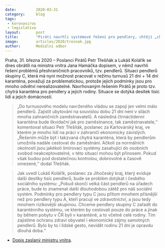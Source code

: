 ```yaml
---
date:         2020-03-31
category:     blog
tags:
 - koronavirus
 - legislativa
layout:       post
title:        "Piráti navrhli systémové řešení pro pendlery, chtějí „chytrou karanténu“"
image:        articles/2020/tresnak.jpg
author:       Mediální odbor
--- 
```



Praha, 31. března 2020 – Poslanci Pirátů Petr Třešňák a Lukáš Kolářík se dnes obrátili na ministra vnitra Jana Hamáčka dopisem, v němž navrhli řešení problémů přeshraničních pracovníků, tzv. pendlerů. Situaci pendlerů skupiny C, která má nyní možnost pracovat v režimu turnusů 21 dní + 14 dní karanténa, považují za problematickou, protože jejich podmínky jsou pro mnoho odvětví nerealizovatelné. Navrhovaným řešením Pirátů je proto tzv. chytrá karanténa pro pendlery a jejich rodiny. Situace se dotýká desítek tisíc lidí a jejich domácností.

> „Do turnusového modelu navrženého vládou se zapojí jen velmi málo pendlerů. Zajistit ubytování na souvislou dobu 21 dní není v silách mnoha zahraničních zaměstnavatelů. A následná čtrnáctidenní karanténa bude likvidační jak pro zaměstnance, tak zaměstnavatele,“ komentoval situaci Petr Třešňák, poslanec za Karlovarský kraj, ve kterém je mnoho lidí na práci v zahraničí ekonomicky závislých. „Řešením může být i takzvaná chytrá karanténa, která by pendlerům umožnila nadále cestovat do zaměstnání. Ačkoli za normálních okolností jsou jakékoli šmírovací systémy zasahující do osobních svobod neakceptovatelné, v této situaci mohou být přínosem. Pokud však budou pod dostatečnou kontrolou, dobrovolné a časově omezené,“ dodal Třešňák.

> Jak uvedl Lukáš Kolářík, poslanec za Jihočeský kraj, který eviduje další desítky tisíc pendlerů, bude se problém dotýkat i českého sociálního systému: „Pokud skončí velká část pendlerů na úřadech práce, bude to znamenat další dlouhodobou zátěž pro náš sociální systém. Podmínky pro pendlery typu C jsou přitom mnohem přísnější než pro pendlery typu A, kteří pracují ve zdravotnictví, a jsou tedy mnohem rizikovější skupinou. Chceme pendlery skupiny C zařadit do karanténního systému, ve kterém by cestovali pouze do práce a jinak by během pobytu v ČR byli v karanténě, a to včetně celé rodiny. Tím zajistíme ochranu zdraví obyvatel i ekonomické zájmy samotných pendlerů. Bylo by to i lidské gesto, nevidět rodinu 21 dní je opravdu dlouhá doba.“

* [Dopis zaslaný ministru vnitra](https://pirati.cz/assets/pdf/pendleri-dopisMV.pdf).
